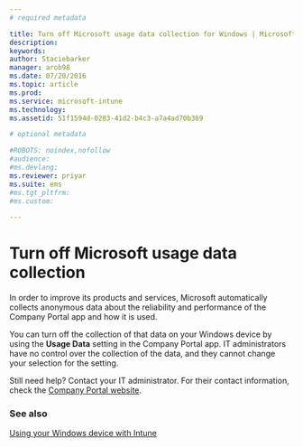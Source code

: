 ```yaml
---
# required metadata

title: Turn off Microsoft usage data collection for Windows | Microsoft Intune
description:
keywords:
author: Staciebarker
manager: arob98
ms.date: 07/20/2016
ms.topic: article
ms.prod:
ms.service: microsoft-intune
ms.technology:
ms.assetid: 51f1594d-0283-41d2-b4c3-a7a4ad70b369

# optional metadata

#ROBOTS: noindex,nofollow
#audience:
#ms.devlang:
ms.reviewer: priyar
ms.suite: ems
#ms.tgt_pltfrm:
#ms.custom:

---
```



# Turn off Microsoft usage data collection

In order to improve its products and services, Microsoft automatically collects anonymous data about the reliability and performance of the Company Portal app and how it is used. 

You can turn off the collection of that data on your Windows device by using the **Usage Data** setting in the Company Portal app. IT administrators have no control over the collection of the data, and they cannot change your selection for the setting.

Still need help? Contact your IT administrator. For their contact information, check the [Company Portal website](http://portal.manage.microsoft.com).

### See also
[Using your Windows device with Intune](using-your-windows-device-with-intune.md)